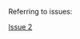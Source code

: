 

Referring to issues:

[Issue 2](/MoL-blog-content/posts/categorized/work-project-notes/work-notes/categorized/MySiddur/issues/issue2/index.md)
